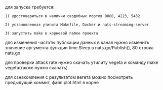 для запуска требуется:    


    1) удостовериться в наличии сводобных портов 8080, 4223, 5432  
    
    2) установленная утилита Makefile, Docker и nats-streaming-server  
    
    3) запустить make в корневой папке проекта  
    

для изменения частоты публкации данных в канал нужно изменить значение аргумента функции time.Sleep в nats.go/Publish(), 80 строка nats.go

для проверки attack rate нужно скачать утилиту vegeta и команду make vegeta(также нужно скачать)

для ознакомления с результатом вегета можно посмотреть предыдущий коммит, файл plot.html в корне 